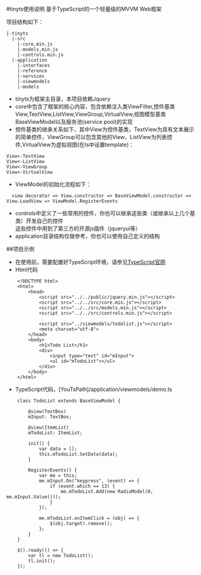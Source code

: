 #tinyts使用说明
基于TypeScript的一个轻量级的MVVM Web框架

项目结构如下：
```
|-tinyts
  |-src
    |-core.min.js
    |-models.min.js
    |-controls.min.js
  |-application
    |-interfaces
    |-reference
    |-services
    |-viewmodels
    |-models
```
+  tinyts为框架主目录，本项目依赖Jquery
+  core中包含了框架的核心内容，包含依赖注入类ViewFilter,控件基类View,TextView,ListView,ViewGroup,VirtualView,视图模型基类BaseViewModel以及服务池(service pool)的实现
+  控件基类的继承关系如下，其中View为控件基类，TextView为具有文本展示的简单控件，ViewGroup可以包含其他的View，ListView为列表控件,VirtualView为虚拟视图(在ts中设置template)：
```
View<-TextView
View<-ListView
View<-ViewGroup
View<-VirtualView
```
+  ViewModel的初始化流程如下：
```
  view decorator => View.constructor => BaseViewModel.constructor => View.LoadView => ViewModel.RegisterEvents
```
+  controls中定义了一些常用的控件，你也可以继承这些类（或继承以上几个基类）开发自己的控件   
这些控件中用到了第三方的开源js插件（jqueryui等）
+  application目录结构仅做参考，你也可以使用自己定义的结构

##项目示例
+  在使用前，需要配置好TypeScript环境，请参见[TypeScript官网](http://www.typescriptlang.org/)
+  Html代码
```
    <!DOCTYPE html>
    <html>
        <head>
            <script src="../../public/jquery.min.js"></script>
            <script src="../../src/core.min.js"></script>
            <script src="../../src/models.min.js"></script>
            <script src="../../src/controls.min.js"></script>
            
            <script src="../viewmodels/todolist.js"></script>
            <meta charset="utf-8">
        </head>
        <body>
            <h1>Todo List</h1>
            <div>
                <input type="text" id="mInput">
                <ul id="mTodoList"></ul>
            </div>
        </body>
    </html>
```
+  TypeScript代码，[YouTsPath]/application/viewmodels/demo.ts
```
    class TodoList extends BaseViewModel {

        @view(TextBox)
        mInput: TextBox;

        @view(ItemList)
        mTodoList: ItemList;

        init() {
            var data = [];
            this.mTodoList.SetData(data);
        }

        RegisterEvents() {
            var me = this;
            me.mInput.On("keypress", (event) => {
                if (event.which == 13) {
                    me.mTodoList.Add(new RadioModel(0, me.mInput.Value()));
                }
            });

            me.mTodoList.onItemClick = (obj) => {
                $(obj.target).remove();
            };
        }
    }

    $().ready(() => {
        var tl = new TodoList();
        tl.init();
    });
```
